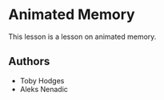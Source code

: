# Animated Memory
This lesson is a lesson on animated memory.

## Authors

- Toby Hodges
- Aleks Nenadic
